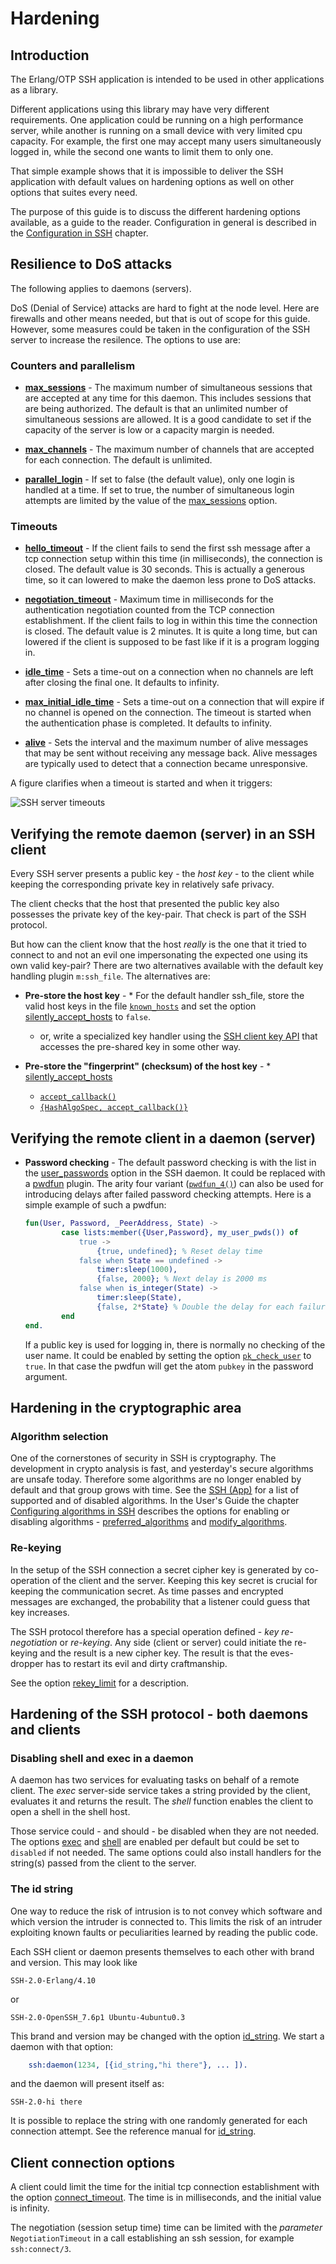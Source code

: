<!--
%CopyrightBegin%

SPDX-License-Identifier: Apache-2.0

Copyright Ericsson AB 2023-2025. All Rights Reserved.

Licensed under the Apache License, Version 2.0 (the "License");
you may not use this file except in compliance with the License.
You may obtain a copy of the License at

    http://www.apache.org/licenses/LICENSE-2.0

Unless required by applicable law or agreed to in writing, software
distributed under the License is distributed on an "AS IS" BASIS,
WITHOUT WARRANTIES OR CONDITIONS OF ANY KIND, either express or implied.
See the License for the specific language governing permissions and
limitations under the License.

%CopyrightEnd%
-->
# Hardening

## Introduction

The Erlang/OTP SSH application is intended to be used in other applications as a
library.

Different applications using this library may have very different requirements.
One application could be running on a high performance server, while another is
running on a small device with very limited cpu capacity. For example, the first
one may accept many users simultaneously logged in, while the second one wants
to limit them to only one.

That simple example shows that it is impossible to deliver the SSH application
with default values on hardening options as well on other options that suites
every need.

The purpose of this guide is to discuss the different hardening options
available, as a guide to the reader. Configuration in general is described in
the [Configuration in SSH](configurations.md) chapter.

## Resilience to DoS attacks

The following applies to daemons (servers).

DoS (Denial of Service) attacks are hard to fight at the node level. Here are
firewalls and other means needed, but that is out of scope for this guide.
However, some measures could be taken in the configuration of the SSH server to
increase the resilence. The options to use are:

### Counters and parallelism

- **[max_sessions](`m:ssh#hardening_daemon_options-max_sessions`)** - The
  maximum number of simultaneous sessions that are accepted at any time for this
  daemon. This includes sessions that are being authorized. The default is that
  an unlimited number of simultaneous sessions are allowed. It is a good
  candidate to set if the capacity of the server is low or a capacity margin is
  needed.

- **[max_channels](`m:ssh#hardening_daemon_options-max_channels`)** - The
  maximum number of channels that are accepted for each connection. The default
  is unlimited.

- **[parallel_login](`m:ssh#hardening_daemon_options-parallel_login`)** - If set
  to false (the default value), only one login is handled at a time. If set to
  true, the number of simultaneous login attempts are limited by the value of
  the [max_sessions](`m:ssh#hardening_daemon_options-max_sessions`) option.

### Timeouts

- **[hello_timeout](`t:ssh:hello_timeout_daemon_option/0`)** - If the client
  fails to send the first ssh message after a tcp connection setup within this
  time (in milliseconds), the connection is closed. The default value is 30
  seconds. This is actually a generous time, so it can lowered to make the
  daemon less prone to DoS attacks.

- **[negotiation_timeout](`t:ssh:negotiation_timeout_daemon_option/0`)** -
  Maximum time in milliseconds for the authentication negotiation counted from
  the TCP connection establishment. If the client fails to log in within this
  time the connection is closed. The default value is 2 minutes. It is quite a
  long time, but can lowered if the client is supposed to be fast like if it is
  a program logging in.

- **[idle_time](`t:ssh:max_idle_time_common_option/0`)** - Sets a time-out on a
  connection when no channels are left after closing the final one. It defaults
  to infinity.

- **[max_initial_idle_time](`t:ssh:max_initial_idle_time_daemon_option/0`)** -
  Sets a time-out on a connection that will expire if no channel is opened on
  the connection. The timeout is started when the authentication phase is
  completed. It defaults to infinity.

- **[alive](`t:ssh:alive_common_option/0`)** -
  Sets the interval and the maximum number of alive messages that may be sent without
  receiving any message back. Alive messages are typically used to detect that a connection
  became unresponsive.

A figure clarifies when a timeout is started and when it triggers:

![SSH server timeouts](assets/ssh_timeouts.jpg "SSH server timeouts")

## Verifying the remote daemon (server) in an SSH client

Every SSH server presents a public key - the _host key_ \- to the client while
keeping the corresponding private key in relatively safe privacy.

The client checks that the host that presented the public key also possesses the
private key of the key-pair. That check is part of the SSH protocol.

But how can the client know that the host _really_ is the one that it tried to
connect to and not an evil one impersonating the expected one using its own
valid key-pair? There are two alternatives available with the default key
handling plugin `m:ssh_file`. The alternatives are:

- **Pre-store the host key** - \* For the default handler ssh_file, store the
  valid host keys in the file [`known_hosts`](`m:ssh_file#FILE-known_hosts`) and
  set the option
  [silently_accept_hosts](`m:ssh#hardening_client_options-silently_accept_hosts`)
  to `false`.

  - or, write a specialized key handler using the
    [SSH client key API](`m:ssh_client_key_api`) that accesses the pre-shared
    key in some other way.

- **Pre-store the "fingerprint" (checksum) of the host key** - \*
  [silently_accept_hosts](`m:ssh#hardening_client_options-silently_accept_hosts`)
  - [`accept_callback()`](`t:ssh:accept_callback/0`)
  - [`{HashAlgoSpec, accept_callback()}`](`t:ssh:accept_hosts/0`)

## Verifying the remote client in a daemon (server)

- **Password checking** - The default password checking is with the list in the
  [user_passwords](`m:ssh#option-user_passwords`) option in the SSH daemon. It
  could be replaced with a [pwdfun](`m:ssh#option-pwdfun`) plugin. The arity
  four variant ([`pwdfun_4()`](`t:ssh:pwdfun_4/0`)) can also be used for
  introducing delays after failed password checking attempts. Here is a simple
  example of such a pwdfun:

  ```erlang
  fun(User, Password, _PeerAddress, State) ->
          case lists:member({User,Password}, my_user_pwds()) of
              true ->
                  {true, undefined}; % Reset delay time
              false when State == undefined ->
                  timer:sleep(1000),
                  {false, 2000}; % Next delay is 2000 ms
              false when is_integer(State) ->
                  timer:sleep(State),
                  {false, 2*State} % Double the delay for each failure
          end
  end.
  ```

  If a public key is used for logging in, there is normally no checking of the
  user name. It could be enabled by setting the option
  [`pk_check_user`](`m:ssh#option-pk_check_user`) to `true`. In that case the
  pwdfun will get the atom `pubkey` in the password argument.

## Hardening in the cryptographic area

### Algorithm selection

One of the cornerstones of security in SSH is cryptography. The development in
crypto analysis is fast, and yesterday's secure algorithms are unsafe today.
Therefore some algorithms are no longer enabled by default and that group grows
with time. See the
[SSH (App)](ssh_app.md#supported-specifications-and-standards) for a list of
supported and of disabled algorithms. In the User's Guide the chapter
[Configuring algorithms in SSH](configure_algos.md) describes the options for
enabling or disabling algorithms -
[preferred_algorithms](`t:ssh:preferred_algorithms_common_option/0`) and
[modify_algorithms](`t:ssh:modify_algorithms_common_option/0`).

### Re-keying

In the setup of the SSH connection a secret cipher key is generated by
co-operation of the client and the server. Keeping this key secret is crucial
for keeping the communication secret. As time passes and encrypted messages are
exchanged, the probability that a listener could guess that key increases.

The SSH protocol therefore has a special operation defined - _key
re-negotiation_ or _re-keying_. Any side (client or server) could initiate the
re-keying and the result is a new cipher key. The result is that the
eves-dropper has to restart its evil and dirty craftmanship.

See the option [rekey_limit](`t:ssh:rekey_limit_common_option/0`) for a
description.

## Hardening of the SSH protocol - both daemons and clients

### Disabling shell and exec in a daemon

A daemon has two services for evaluating tasks on behalf of a remote client. The
_exec_ server-side service takes a string provided by the client, evaluates it
and returns the result. The _shell_ function enables the client to open a shell
in the shell host.

Those service could - and should - be disabled when they are not needed. The
options [exec](`t:ssh:exec_daemon_option/0`) and
[shell](`t:ssh:shell_daemon_option/0`) are enabled per default but could be set
to `disabled` if not needed. The same options could also install handlers for
the string(s) passed from the client to the server.

### The id string

One way to reduce the risk of intrusion is to not convey which software and
which version the intruder is connected to. This limits the risk of an intruder
exploiting known faults or peculiarities learned by reading the public code.

Each SSH client or daemon presents themselves to each other with brand and
version. This may look like

```text
SSH-2.0-Erlang/4.10
```

or

```text
SSH-2.0-OpenSSH_7.6p1 Ubuntu-4ubuntu0.3
```

This brand and version may be changed with the option
[id_string](`t:ssh:id_string_common_option/0`). We start a daemon with that
option:

```erlang
	ssh:daemon(1234, [{id_string,"hi there"}, ... ]).
```

and the daemon will present itself as:

```text
SSH-2.0-hi there
```

It is possible to replace the string with one randomly generated for each
connection attempt. See the reference manual for
[id_string](`t:ssh:id_string_common_option/0`).

## Client connection options

A client could limit the time for the initial tcp connection establishment with
the option [connect_timeout](`t:ssh:connect_timeout_client_option/0`). The time
is in milliseconds, and the initial value is infinity.

The negotiation (session setup time) time can be limited with the _parameter_
`NegotiationTimeout` in a call establishing an ssh session, for example
`ssh:connect/3`.
